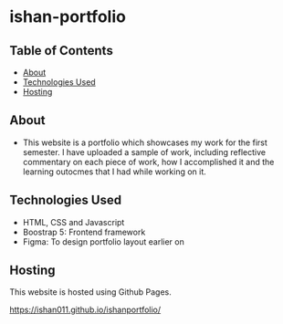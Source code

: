 # ishan-portfolio

## Table of Contents

* [About](#about)
* [Technologies Used](#technologies-used)
* [Hosting](#hosting)

## About

* This website is a portfolio which showcases my work for the first semester. I have uploaded a sample of work, including reflective commentary on each piece of work, how I  accomplished it and the learning outocmes that I had while working on it.

## Technologies Used

* HTML, CSS and Javascript
* Boostrap 5: Frontend framework
* Figma: To design portfolio layout earlier on 

## Hosting

This website is hosted using Github Pages.

https://ishan011.github.io/ishanportfolio/
